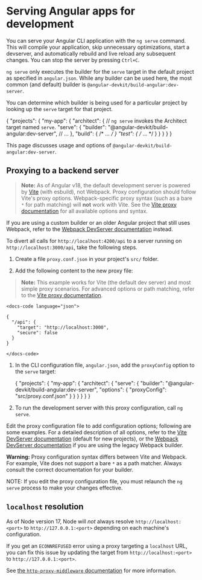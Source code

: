 # Serving Angular apps for development

You can serve your Angular CLI application with the `ng serve` command.
This will compile your application, skip unnecessary optimizations, start a devserver, and automatically rebuild and live reload any subsequent changes.
You can stop the server by pressing `Ctrl+C`.

`ng serve` only executes the builder for the `serve` target in the default project as specified in `angular.json`.
While any builder can be used here, the most common (and default) builder is `@angular-devkit/build-angular:dev-server`.

You can determine which builder is being used for a particular project by looking up the `serve` target for that project.

<docs-code language="json">

{
  "projects": {
    "my-app": {
      "architect": {
        // `ng serve` invokes the Architect target named `serve`.
        "serve": {
          "builder": "@angular-devkit/build-angular:dev-server",
          // ...
        },
        "build": { /* ... */ }
        "test": { /* ... */ }
      }
    }
  }
}

</docs-code>

This page discusses usage and options of `@angular-devkit/build-angular:dev-server`.


## Proxying to a backend server

> **Note:** As of Angular v18, the default development server is powered by [Vite](https://vitejs.dev/) (with esbuild), not Webpack. Proxy configuration should follow Vite's proxy options. Webpack-specific proxy syntax (such as a bare `*` for path matching) will **not** work with Vite. See the [Vite proxy documentation](https://vitejs.dev/config/server-options.html#server-proxy) for all available options and syntax.

If you are using a custom builder or an older Angular project that still uses Webpack, refer to the [Webpack DevServer documentation](https://webpack.js.org/configuration/dev-server/#devserverproxy) instead.

To divert all calls for `http://localhost:4200/api` to a server running on `http://localhost:3000/api`, take the following steps.

1. Create a file `proxy.conf.json` in your project's `src/` folder.

1. Add the following content to the new proxy file:

  > **Note:** This example works for Vite (the default dev server) and most simple proxy scenarios. For advanced options or path matching, refer to the [Vite proxy documentation](https://vitejs.dev/config/server-options.html#server-proxy).

    <docs-code language="json">

    {
      "/api": {
        "target": "http://localhost:3000",
        "secure": false
      }
    }

    </docs-code>

1. In the CLI configuration file, `angular.json`, add the `proxyConfig` option to the `serve` target:

    <docs-code language="json">

    {
      "projects": {
        "my-app": {
          "architect": {
            "serve": {
              "builder": "@angular-devkit/build-angular:dev-server",
              "options": {
                "proxyConfig": "src/proxy.conf.json"
              }
            }
          }
        }
      }
    }

    </docs-code>

1. To run the development server with this proxy configuration, call `ng serve`.


Edit the proxy configuration file to add configuration options; following are some examples.
For a detailed description of all options, refer to the [Vite DevServer documentation](https://vitejs.dev/config/server-options.html#server-proxy) (default for new projects), or the [Webpack DevServer documentation](https://webpack.js.org/configuration/dev-server/#devserverproxy) if you are using the legacy Webpack builder.

**Warning:** Proxy configuration syntax differs between Vite and Webpack. For example, Vite does not support a bare `*` as a path matcher. Always consult the correct documentation for your builder.

NOTE: If you edit the proxy configuration file, you must relaunch the `ng serve` process to make your changes effective.

## `localhost` resolution

As of Node version 17, Node will _not_ always resolve `http://localhost:<port>` to `http://127.0.0.1:<port>`
depending on each machine's configuration.

If you get an `ECONNREFUSED` error using a proxy targeting a `localhost` URL,
you can fix this issue by updating the target from `http://localhost:<port>` to `http://127.0.0.1:<port>`.

See [the `http-proxy-middleware` documentation](https://github.com/chimurai/http-proxy-middleware#nodejs-17-econnrefused-issue-with-ipv6-and-localhost-705)
for more information.
